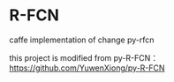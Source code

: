 # R-FCN

caffe implementation of change py-rfcn

this project is modified from py-R-FCN：https://github.com/YuwenXiong/py-R-FCN
